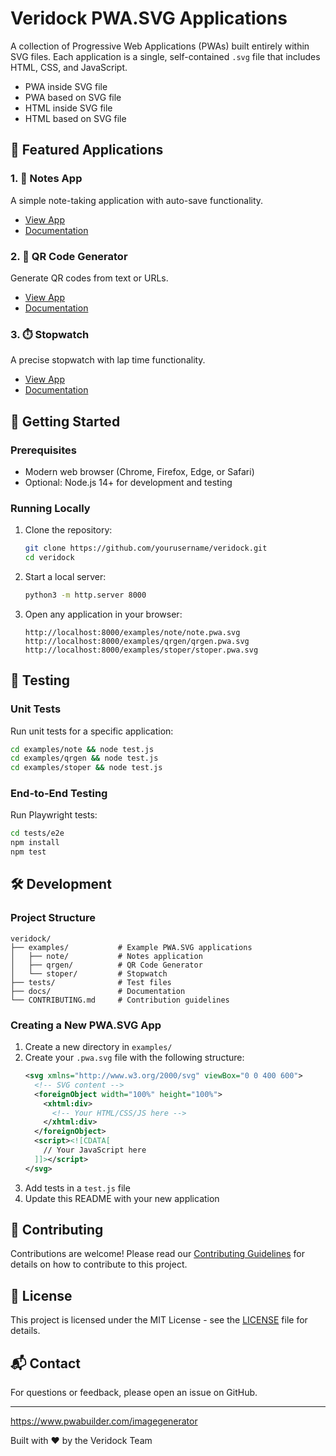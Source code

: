# Veridock PWA.SVG Applications

A collection of Progressive Web Applications (PWAs) built entirely within SVG files. Each application is a single, self-contained `.svg` file that includes HTML, CSS, and JavaScript.
+ PWA inside SVG file
+ PWA based on SVG file
+ HTML inside SVG file
+ HTML based on SVG file

## 📱 Featured Applications

### 1. 📝 Notes App
A simple note-taking application with auto-save functionality.
- [View App](note/note.pwa.svg)
- [Documentation](note/README.md)

### 2. 🔳 QR Code Generator
Generate QR codes from text or URLs.
- [View App](qrgen/qrgen.pwa.svg)
- [Documentation](qrgen/README.md)

### 3. ⏱️ Stopwatch
A precise stopwatch with lap time functionality.
- [View App](stoper/stoper.pwa.svg)
- [Documentation](stoper/README.md)

## 🚀 Getting Started

### Prerequisites
- Modern web browser (Chrome, Firefox, Edge, or Safari)
- Optional: Node.js 14+ for development and testing

### Running Locally
1. Clone the repository:
   ```bash
   git clone https://github.com/yourusername/veridock.git
   cd veridock
   ```

2. Start a local server:
   ```bash
   python3 -m http.server 8000
   ```

3. Open any application in your browser:
   ```
   http://localhost:8000/examples/note/note.pwa.svg
   http://localhost:8000/examples/qrgen/qrgen.pwa.svg
   http://localhost:8000/examples/stoper/stoper.pwa.svg
   ```

## 🧪 Testing

### Unit Tests
Run unit tests for a specific application:
```bash
cd examples/note && node test.js
cd examples/qrgen && node test.js
cd examples/stoper && node test.js
```

### End-to-End Testing
Run Playwright tests:
```bash
cd tests/e2e
npm install
npm test
```

## 🛠️ Development

### Project Structure
```
veridock/
├── examples/           # Example PWA.SVG applications
│   ├── note/           # Notes application
│   ├── qrgen/          # QR Code Generator
│   └── stoper/         # Stopwatch
├── tests/              # Test files
├── docs/               # Documentation
└── CONTRIBUTING.md     # Contribution guidelines
```

### Creating a New PWA.SVG App
1. Create a new directory in `examples/`
2. Create your `.pwa.svg` file with the following structure:
   ```svg
   <svg xmlns="http://www.w3.org/2000/svg" viewBox="0 0 400 600">
     <!-- SVG content -->
     <foreignObject width="100%" height="100%">
       <xhtml:div>
         <!-- Your HTML/CSS/JS here -->
       </xhtml:div>
     </foreignObject>
     <script><![CDATA[
       // Your JavaScript here
     ]]></script>
   </svg>
   ```
3. Add tests in a `test.js` file
4. Update this README with your new application

## 🤝 Contributing

Contributions are welcome! Please read our [Contributing Guidelines](CONTRIBUTING.md) for details on how to contribute to this project.

## 📄 License

This project is licensed under the MIT License - see the [LICENSE](LICENSE) file for details.

## 📬 Contact

For questions or feedback, please open an issue on GitHub.

---

https://www.pwabuilder.com/imagegenerator

Built with ❤️ by the Veridock Team
